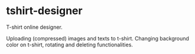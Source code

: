 # tshirt-designer

T-shirt online designer.

Uploading (compressed) images and texts to t-shirt.
Changing background color on t-shirt, rotating and deleting functionalities.
